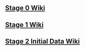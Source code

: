 ## [Stage 0 Wiki](../../../wiki/Stage-0-Setting-Pentaho-Vars)
## [Stage 1 Wiki](../../../wiki/Stage-1-Setup-Reference-and-Mapping-Data)
## [Stage 2 Initial Data Wiki](../../../wiki/Stage-2-Initial-Data)

